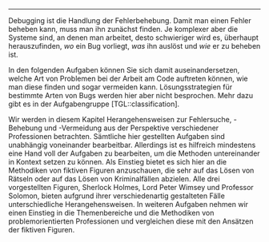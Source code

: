 ---
Debugging ist die Handlung der Fehlerbehebung.
Damit man einen Fehler beheben kann, muss man ihn zunächst finden.
Je komplexer aber die Systeme sind, an denen man arbeitet, desto schwieriger wird es, überhaupt 
herauszufinden, _wo_ ein Bug vorliegt, _was_ ihn auslöst und _wie_ er zu beheben ist.

In den folgenden Aufgaben können Sie sich damit auseinandersetzen, welche Art von Problemen bei 
der Arbeit am Code auftreten können, wie man diese finden und sogar vermeiden kann.
Lösungsstrategien für bestimmte Arten von Bugs werden hier aber nicht besprochen.
Mehr dazu gibt es in der Aufgabengruppe [TGL::classification].

Wir werden in diesem Kapitel Herangehensweisen zur Fehlersuche, -Behebung und -Vermeidung aus
der Perspektive verschiedener Professionen betrachten.
Sämtliche hier gestellten Aufgaben sind unabhängig voneinander bearbeitbar.
Allerdings ist es hilfreich mindestens eine Hand voll der Aufgaben zu bearbeiten, 
um die Methoden untereinander in Kontext setzen zu können.
Als Einstieg bietet es sich hier an die Methodiken von fiktiven Figuren anzuschauen, die sehr auf
das Lösen von Rätseln oder auf das Lösen von Kriminalfällen abzielen.
Alle drei vorgestellten Figuren, Sherlock Holmes, Lord Peter Wimsey und Professor Solomon, bieten
aufgrund ihrer verschiedenartig gestalteten Fälle unterschiedliche Herangehensweisen.
In weiteren Aufgaben nehmen wir einen Einstieg in die Themenbereiche und die Methodiken von
problemorientierten Professionen und vergleichen diese mit den Ansätzen der fiktiven Figuren.
